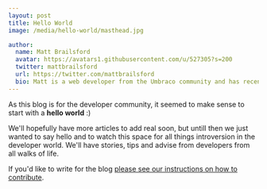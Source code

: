 ```yaml
---
layout: post
title: Hello World
image: /media/hello-world/masthead.jpg

author:
  name: Matt Brailsford
  avatar: https://avatars1.githubusercontent.com/u/527305?s=200
  twitter: mattbrailsford
  url: https://twitter.com/mattbrailsford
  bio: Matt is a web developer from the Umbraco community and has recently started his journey of introversion discovery.
---
```


As this blog is for the developer community, it seemed to make sense to start with a **hello world** :)

We'll hopefully have more articles to add real soon, but untill then we just wanted to say hello and to watch this space for all things introversion in the developer world. We'll have stories, tips and advise from developers from all walks of life.

If you'd like to write for the blog [please see our instructions on how to contribute](https://github.com/theintdev/theintdev.github.io/blob/master/README.md).
